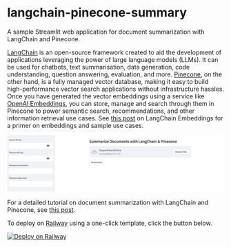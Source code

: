 # langchain-pinecone-summary
A sample Streamlit web application for document summarization with LangChain and Pinecone.

[LangChain](https://langchain.readthedocs.io/en/latest) is an open-source framework created to aid the development of applications leveraging the power of large language models (LLMs). It can be used for chatbots, text summarisation, data generation, code understanding, question answering, evaluation, and more. [Pinecone](https://www.pinecone.io/), on the other hand, is a fully managed vector database, making it easy to build high-performance vector search applications without infrastructure hassles. Once you have generated the vector embeddings using a service like [OpenAI Embeddings](https://platform.openai.com/docs/guides/embeddings), you can store, manage and search through them in Pinecone to power semantic search, recommendations, and other information retrieval use cases. See [this post](https://alphasec.io/langchain-decoded-part-2-embeddings/) on LangChain Embeddings for a primer on embeddings and sample use cases.

<img src="./../images/langchain-pinecone-summary.png" alt="langchain-pinecone-summary"/>

For a detailed tutorial on document summarization with LangChain and Pinecone, see [this post](https://alphasec.io/summarize-documents-with-langchain-and-pinecone).

To deploy on [Railway](https://railway.app/?referralCode=alphasec) using a one-click template, click the button below.

[![Deploy on Railway](https://railway.app/button.svg)](https://railway.app/new/template/Rg70kF?referralCode=alphasec)
